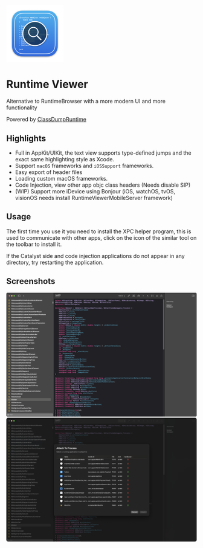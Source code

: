 <img width="30%" src= "Resources/AppIcon.png">

# Runtime Viewer

Alternative to RuntimeBrowser with a more modern UI and more functionality

Powered by [ClassDumpRuntime](https://github.com/leptos-null/ClassDumpRuntime)

## Highlights
- Full in AppKit/UIKit, the text view supports type-defined jumps and the exact same highlighting style as Xcode.
- Support `macOS` frameworks and `iOSSupport` frameworks.
- Easy export of header files
- Loading custom macOS frameworks.
- Code Injection, view other app objc class headers (Needs disable SIP)
- (WIP) Support more iDevice using Bonjour (iOS, watchOS, tvOS, visionOS needs install RuntimeViewerMobileServer framework)

## Usage
The first time you use it you need to install the XPC helper program, this is used to communicate with other apps, click on the icon of the similar tool on the toolbar to install it.

If the Catalyst side and code injection applications do not appear in any directory, try restarting the application.

## Screenshots
![](./Resources/Screenshot-001.png)
![](./Resources/Screenshot-002.png)
